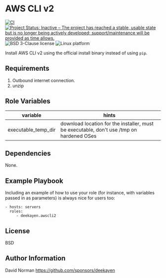 AWS CLI v2
=========

[![CI](https://github.com/deekayen/ansible-role-awscli2/workflows/CI/badge.svg?branch=main)](https://github.com/deekayen/ansible-role-awscli2/actions?query=workflow%3ACI) [![Project Status: Inactive – The project has reached a stable, usable state but is no longer being actively developed; support/maintenance will be provided as time allows.](https://www.repostatus.org/badges/latest/inactive.svg)](https://www.repostatus.org/#inactive) ![BSD 3-Clause license](https://img.shields.io/badge/license-BSD%203--Clause-blue) ![Linux platform](https://img.shields.io/badge/platform-linux-lightgrey)

Install AWS CLI v2 using the official install binary instead of using `pip`.

Requirements
------------
1. Outbound internet connection.
2. unzip 

Role Variables
--------------

| variable | hints |
| ---      | ---   |
| executable_temp_dir | download location for the installer, must be executable, don't use /tmp on hardened OSes|

Dependencies
------------

None.

Example Playbook
----------------

Including an example of how to use your role (for instance, with variables
passed in as parameters) is always nice for users too:

    - hosts: servers
      roles:
         - deekayen.awscli2

License
-------

BSD

Author Information
------------------

David Norman
https://github.com/sponsors/deekayen
